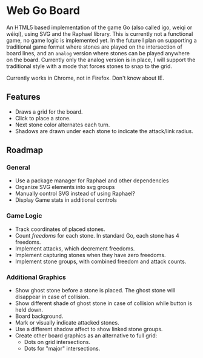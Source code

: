# Web Go Board

An HTML5 based implementation of the game Go (also called igo, weiqi or wéiqí), using SVG and the Raphael library.  This is currently not a functional game, no game logic is implemented yet.  In the future I plan on supporting a traditional game format where stones are played on the intersection of board lines, and an `analog` version where stones can be played anywhere on the board.  Currently only the analog version is in place, I will support the traditional style with a mode that forces stones to snap to the grid.

Currently works in Chrome, not in Firefox.  Don't know about IE.

## Features

* Draws a grid for the board.
* Click to place a stone.
* Next stone color alternates each turn.
* Shadows are drawn under each stone to indicate the attack/link radius.

## Roadmap

### General

* Use a package manager for Raphael and other dependencies
* Organize SVG elements into svg groups
* Manually control SVG instead of using Raphael?
* Display Game stats in additional controls

### Game Logic

* Track coordinates of placed stones.
* Count _freedoms_ for each stone.  In standard Go, each stone has 4 freedoms.
* Implement attacks, which decrement freedoms.
* Implement capturing stones when they have zero freedoms.
* Implement stone groups, with combined freedom and attack counts.

### Additional Graphics

* Show ghost stone before a stone is placed. The ghost stone will disappear in case of collision.
* Show different shade of ghost stone in case of collision while button is held down.
* Board background.
* Mark or visually indicate attacked stones.
* Use a different shadow affect to show linked stone groups.
* Create other board graphics as an alternative to full grid:
  * Dots on grid intersections.
  * Dots for "major" intersections.
